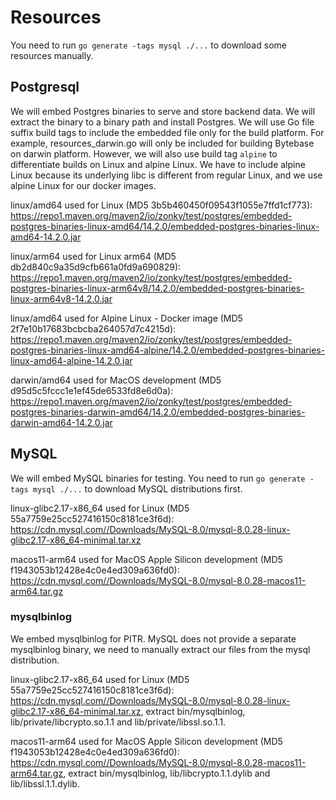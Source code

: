 # Resources

You need to run `go generate -tags mysql ./...` to download some resources manually.

## Postgresql

We will embed Postgres binaries to serve and store backend data. We will extract the binary to a binary path and install Postgres. We will use Go file suffix build tags to include the embedded file only for the build platform. For example, resources_darwin.go will only be included for building Bytebase on darwin platform. However, we will also use build tag `alpine` to differentiate builds on Linux and alpine Linux. We have to include alpine Linux because its underlying libc is different from regular Linux, and we use alpine Linux for our docker images.

linux/amd64 used for Linux (MD5 3b5b460450f09543f1055e7ffd1cf773): https://repo1.maven.org/maven2/io/zonky/test/postgres/embedded-postgres-binaries-linux-amd64/14.2.0/embedded-postgres-binaries-linux-amd64-14.2.0.jar

linux/arm64 used for Linux arm64 (MD5 db2d840c9a35d9cfb661a0fd9a690829): https://repo1.maven.org/maven2/io/zonky/test/postgres/embedded-postgres-binaries-linux-arm64v8/14.2.0/embedded-postgres-binaries-linux-arm64v8-14.2.0.jar

linux/amd64 used for Alpine Linux - Docker image (MD5 2f7e10b17683bcbcba264057d7c4215d): https://repo1.maven.org/maven2/io/zonky/test/postgres/embedded-postgres-binaries-linux-amd64-alpine/14.2.0/embedded-postgres-binaries-linux-amd64-alpine-14.2.0.jar

darwin/amd64 used for MacOS development (MD5 d95d5c5fccc1e1ef45de6533fd8e6d0a): https://repo1.maven.org/maven2/io/zonky/test/postgres/embedded-postgres-binaries-darwin-amd64/14.2.0/embedded-postgres-binaries-darwin-amd64-14.2.0.jar

## MySQL

We will embed MySQL binaries for testing. You need to run `go generate -tags mysql ./...` to download MySQL distributions first.

linux-glibc2.17-x86_64 used for Linux (MD5 55a7759e25cc527416150c8181ce3f6d): https://cdn.mysql.com//Downloads/MySQL-8.0/mysql-8.0.28-linux-glibc2.17-x86_64-minimal.tar.xz

macos11-arm64 used for MacOS Apple Silicon development (MD5 f1943053b12428e4c0e4ed309a636fd0): https://cdn.mysql.com//Downloads/MySQL-8.0/mysql-8.0.28-macos11-arm64.tar.gz

### mysqlbinlog

We embed mysqlbinlog for PITR. MySQL does not provide a separate mysqlbinlog binary, we need to manually extract our files from the mysql distribution.

linux-glibc2.17-x86_64 used for Linux (MD5 55a7759e25cc527416150c8181ce3f6d): https://cdn.mysql.com//Downloads/MySQL-8.0/mysql-8.0.28-linux-glibc2.17-x86_64-minimal.tar.xz, extract bin/mysqlbinlog, lib/private/libcrypto.so.1.1 and lib/private/libssl.so.1.1.

macos11-arm64 used for MacOS Apple Silicon development (MD5 f1943053b12428e4c0e4ed309a636fd0): https://cdn.mysql.com//Downloads/MySQL-8.0/mysql-8.0.28-macos11-arm64.tar.gz, extract bin/mysqlbinlog, lib/libcrypto.1.1.dylib and lib/libssl.1.1.dylib.
